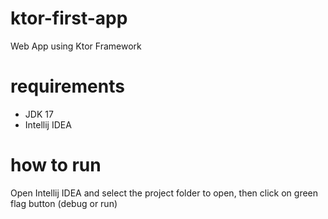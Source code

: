 # ktor-first-app
Web App using Ktor Framework

# requirements
- JDK 17
- Intellij IDEA

# how to run
Open Intellij IDEA and select the project folder to open, then click on green flag button (debug or run)
